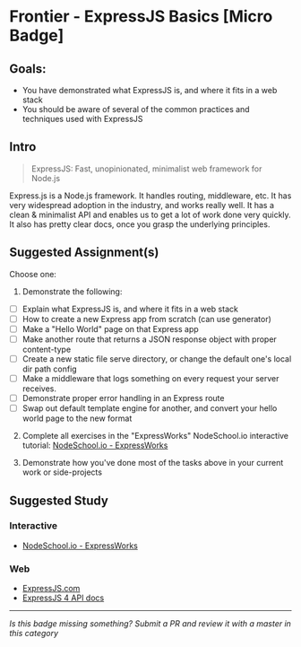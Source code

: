 Frontier - ExpressJS Basics [Micro Badge]
==============================================


Goals:
------

- You have demonstrated what ExpressJS is, and where it fits in a web stack
- You should be aware of several of the common practices and techniques used with ExpressJS

Intro
-----

> ExpressJS: Fast, unopinionated, minimalist web framework for Node.js

Express.js is a Node.js framework. It handles routing, middleware, etc. It has very widespread adoption in the industry, and works really well. It has a clean & minimalist API and enables us to get a lot of work done very quickly. It also has pretty clear docs, once you grasp the underlying principles.



Suggested Assignment(s)
-----------------------

Choose one:

1) Demonstrate the following:
- [ ] Explain what ExpressJS is, and where it fits in a web stack
- [ ] How to create a new Express app from scratch (can use generator)
- [ ] Make a "Hello World" page on that Express app
- [ ] Make another route that returns a JSON response object with proper content-type
- [ ] Create a new static file serve directory, or change the default one's local dir path config
- [ ] Make a middleware that logs something on every request your server receives.
- [ ] Demonstrate proper error handling in an Express route
- [ ] Swap out default template engine for another, and convert your hello world page to the new format

2) Complete all exercises in the "ExpressWorks" NodeSchool.io interactive tutorial: [NodeSchool.io - ExpressWorks](https://github.com/azat-co/expressworks)

3) Demonstrate how you've done most of the tasks above in your current work or side-projects


Suggested Study
---------------

### Interactive

- [NodeSchool.io - ExpressWorks](https://github.com/azat-co/expressworks)


### Web

- [ExpressJS.com](http://expressjs.com/)
- [ExpressJS 4 API docs](http://expressjs.com/en/4x/api.html)



-----

*Is this badge missing something? Submit a PR and review it with a master in this category*
